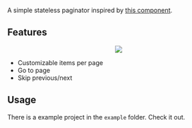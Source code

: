 <!-- 
This README describes the package. If you publish this package to pub.dev,
this README's contents appear on the landing page for your package.

For information about how to write a good package README, see the guide for
[writing package pages](https://dart.dev/guides/libraries/writing-package-pages). 

For general information about developing packages, see the Dart guide for
[creating packages](https://dart.dev/guides/libraries/create-library-packages)
and the Flutter guide for
[developing packages and plugins](https://flutter.dev/developing-packages). 
-->

A simple stateless paginator inspired by [this component](https://material.angular.io/components/paginator/overview).

## Features

<p align="center">
  <img src="https://media.giphy.com/media/wVngwYs2Ddyfpz7TsT/giphy.gif">
</p>

- Customizable items per page
- Go to page
- Skip previous/next

## Usage

There is a example project in the `example` folder. Check it out.
